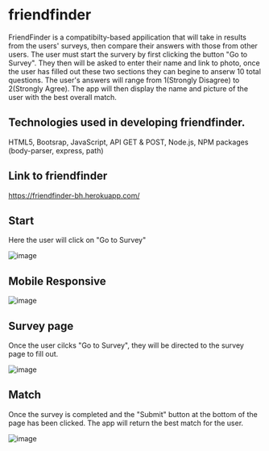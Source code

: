 # friendfinder
FriendFinder is a compatibilty-based appilication that will take in results from the users' surveys, then compare their answers with those from other users. The user must start the survery by first clicking the button "Go to Survey". They then will be asked to enter their name and link to photo, once the user has filled out these two sections they can begine to anserw 10 total questions. The user's answers will range from 1(Strongly Disagree) to 2(Strongly Agree).  The app will then display the name and picture of the user with the best overall match.



## Technologies used in developing friendfinder.

HTML5, Bootsrap, JavaScript, API GET & POST, Node.js, NPM packages (body-parser, express, path)

## Link to friendfinder
https://friendfinder-bh.herokuapp.com/

## Start
Here the user will click on "Go to Survey"

![image](https://user-images.githubusercontent.com/52431116/72654492-cd759b80-395d-11ea-8b91-233fd99f66cb.png)

## Mobile Responsive 

![image](https://user-images.githubusercontent.com/52431116/72654613-4d036a80-395e-11ea-8d62-b33556d8e4f2.png)

## Survey page
Once the user cilcks "Go to Survey", they will be directed to the survey page to fill out.

![image](https://user-images.githubusercontent.com/52431116/72654715-b5eae280-395e-11ea-8a2a-808818156464.png)

## Match
Once the survey is completed and the "Submit" button at the bottom of the page has been clicked. The app will return the best match for the user.

![image](https://user-images.githubusercontent.com/52431116/72654847-60fb9c00-395f-11ea-9924-08a44b46b644.png)

